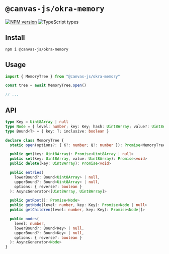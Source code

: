 # `@canvas-js/okra-memory`

[![NPM version](https://img.shields.io/npm/v/@canvas-js/okra-memory)](https://www.npmjs.com/package/@canvas-js/okra-memory) ![TypeScript types](https://img.shields.io/npm/types/@canvas-js/okra-memory)

## Install

```
npm i @canvas-js/okra-memory
```

## Usage

```ts
import { MemoryTree } from "@canvas-js/okra-memory"

const tree = await MemoryTree.open()

// ...
```

## API

```ts
type Key = Uint8Array | null
type Node = { level: number; key: Key; hash: Uint8Array; value?: Uint8Array }
type Bound<T> = { key: T; inclusive: boolean }

declare class MemoryTree {
  static open(options?: { K?: number; Q?: number }): Promise<MemoryTree>

  public get(key: Uint8Array): Promise<Uint8Array | null>
  public set(key: Uint8Array, value: Uint8Array): Promise<void>
  public delete(key: Uint8Array): Promise<void>

  public entries(
    lowerBound?: Bound<Uint8Array> | null,
    upperBound?: Bound<Uint8Array> | null,
    options: { reverse?: boolean }
  ): AsyncGenerator<[Uint8Array, Uint8Array]>

  public getRoot(): Promise<Node>
  public getNode(level: number, key: Key): Promise<Node | null>
  public getChildren(level: number, key: Key): Promise<Node[]>

  public nodes(
    level: number,
    lowerBound?: Bound<Key> | null,
    upperBound?: Bound<Key> | null,
    options: { reverse?: boolean }
  ): AsyncGenerator<Node>
}
```
